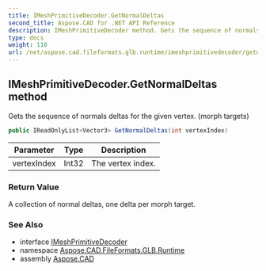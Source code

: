 ```yaml
---
title: IMeshPrimitiveDecoder.GetNormalDeltas
second_title: Aspose.CAD for .NET API Reference
description: IMeshPrimitiveDecoder method. Gets the sequence of normals deltas for the given vertex. morph targets
type: docs
weight: 110
url: /net/aspose.cad.fileformats.glb.runtime/imeshprimitivedecoder/getnormaldeltas/
---
```

## IMeshPrimitiveDecoder.GetNormalDeltas method

Gets the sequence of normals deltas for the given vertex. (morph targets)

```csharp
public IReadOnlyList<Vector3> GetNormalDeltas(int vertexIndex)
```

| Parameter | Type | Description |
| --- | --- | --- |
| vertexIndex | Int32 | The vertex index. |

### Return Value

A collection of normal deltas, one delta per morph target.

### See Also

* interface [IMeshPrimitiveDecoder](../)
* namespace [Aspose.CAD.FileFormats.GLB.Runtime](../../imeshprimitivedecoder/)
* assembly [Aspose.CAD](../../../)


